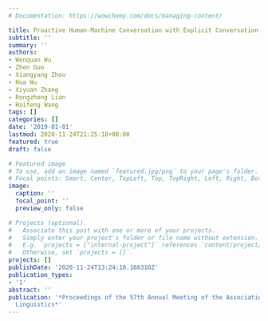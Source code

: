 ```yaml
---
# Documentation: https://wowchemy.com/docs/managing-content/

title: Proactive Human-Machine Conversation with Explicit Conversation Goal
subtitle: ''
summary: ''
authors:
- Wenquan Wu
- Zhen Guo
- Xiangyang Zhou
- Hua Wu
- Xiyuan Zhang
- Rongzhong Lian
- Haifeng Wang
tags: []
categories: []
date: '2019-01-01'
lastmod: 2020-11-24T21:25:18+08:00
featured: true
draft: false

# Featured image
# To use, add an image named `featured.jpg/png` to your page's folder.
# Focal points: Smart, Center, TopLeft, Top, TopRight, Left, Right, BottomLeft, Bottom, BottomRight.
image:
  caption: ''
  focal_point: ''
  preview_only: false

# Projects (optional).
#   Associate this post with one or more of your projects.
#   Simply enter your project's folder or file name without extension.
#   E.g. `projects = ["internal-project"]` references `content/project/deep-learning/index.md`.
#   Otherwise, set `projects = []`.
projects: []
publishDate: '2020-11-24T13:24:10.108310Z'
publication_types:
- '1'
abstract: ''
publication: '*Proceedings of the 57th Annual Meeting of the Association for Computational
  Linguistics*'
---
```

